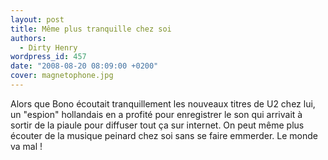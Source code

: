 ```yaml
---
layout: post
title: Même plus tranquille chez soi
authors:
  - Dirty Henry
wordpress_id: 457
date: "2008-08-20 08:09:00 +0200"
cover: magnetophone.jpg
---
```


Alors que Bono écoutait tranquillement les nouveaux titres de U2 chez lui, un
"espion" hollandais en a profité pour enregistrer le son qui arrivait à sortir
de la piaule pour diffuser tout ça sur internet. On peut même plus écouter de la
musique peinard chez soi sans se faire emmerder. Le monde va mal !
